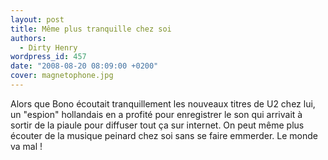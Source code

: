 ```yaml
---
layout: post
title: Même plus tranquille chez soi
authors:
  - Dirty Henry
wordpress_id: 457
date: "2008-08-20 08:09:00 +0200"
cover: magnetophone.jpg
---
```


Alors que Bono écoutait tranquillement les nouveaux titres de U2 chez lui, un
"espion" hollandais en a profité pour enregistrer le son qui arrivait à sortir
de la piaule pour diffuser tout ça sur internet. On peut même plus écouter de la
musique peinard chez soi sans se faire emmerder. Le monde va mal !
